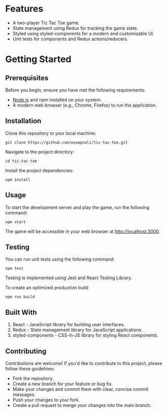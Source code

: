 # Features

- A two-player Tic Tac Toe game.
- State management using Redux for tracking the game state.
- Styled using styled-components for a modern and customizable UI.
- Unit tests for components and Redux actions/reducers.

# Getting Started

## Prerequisites

Before you begin, ensure you have met the following requirements:

- [Node.js](https://nodejs.org/en/) and npm installed on your system.
- A modern web browser (e.g., Chrome, Firefox) to run the application.

## Installation

Clone this repository to your local machine:

```
git clone https://github.com/wswapnali/tic-tac-toe.git
```

Navigate to the project directory:

```
cd tic-tac-toe
```

Install the project dependencies:

```
npm install
```

## Usage

To start the development server and play the game, run the following command:

```
npm start
```

The game will be accessible in your web browser at [http://localhost:3000](http://localhost:3000).

## Testing

You can run unit tests using the following command:

```
npm test
```

Testing is implemented using Jest and React Testing Library.

To create an optimized production build

```
npm run build
```

## Built With

1. React - JavaScript library for building user interfaces.
2. Redux - State management library for JavaScript applications.
3. styled-components - CSS-in-JS library for styling React components.

## Contributing

Contributions are welcome! If you'd like to contribute to this project, please follow these guidelines:

- Fork the repository.
- Create a new branch for your feature or bug fix.
- Make your changes and commit them with clear, concise commit messages.
- Push your changes to your fork.
- Create a pull request to merge your changes into the main branch.
